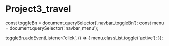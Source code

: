 # Project3_travel

const toggleBn = document.querySelector('.navbar_toggleBn');
const menu = document.querySelector('.navbar_menu');

toggleBn.addEventListener('click', () => {
    menu.classList.toggle('active');
});
